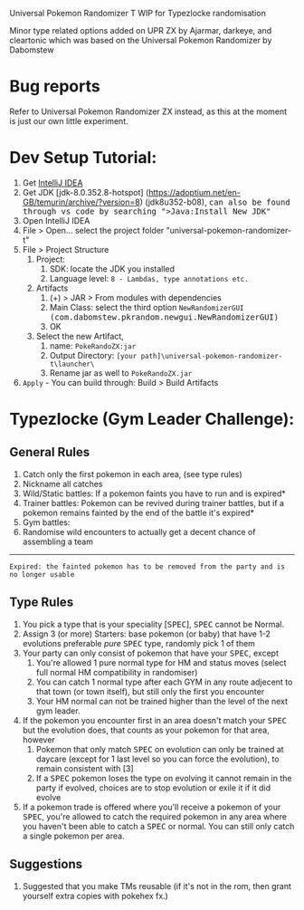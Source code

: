 Universal Pokemon Randomizer T
WIP for Typezlocke randomisation

Minor type related options added on UPR ZX by Ajarmar, darkeye, and cleartonic which was based on the Universal Pokemon Randomizer by Dabomstew

# Bug reports

Refer to Universal Pokemon Randomizer ZX instead, as this at the moment is just our own little experiment.

# Dev Setup Tutorial:

1. Get [IntelliJ IDEA](https://www.jetbrains.com/idea/download/#section=windows)
3. Get JDK [jdk-8.0.352.8-hotspot] (https://adoptium.net/en-GB/temurin/archive/?version=8) (jdk8u352-b08), 
    <kbd>can also be found through vs code by searching ">Java:Install New JDK"</kbd>
4. Open IntelliJ IDEA
5. File > Open... select the project folder "universal-pokemon-randomizer-t"
6. File > Project Structure
    1. Project:
        1. SDK: locate the JDK you installed
        2. Language level: `8 - Lambdas, type annotations etc.`
    2. Artifacts
        1. (+) > JAR > From modules with dependencies
        2. Main Class: select the third option `NewRandomizerGUI` <kbd>(com.dabomstew.pkrandom.newgui.NewRandomizerGUI)</kbd>
        3. OK
    3. Select the new Artifact, 
        1. name: `PokeRandoZX:jar`
        2. Output Directory: `[your path]\universal-pokemon-randomizer-t\launcher\`
        3. Rename jar as well to `PokeRandoZX.jar`
7. `Apply` - You can build through: Build > Build Artifacts

# Typezlocke (Gym Leader Challenge):

<h2>General Rules</h2>

1. Catch only the first pokemon in each area, (see type rules)
2. Nickname all catches
3. Wild/Static battles: If a pokemon faints you have to run and is expired*
4. Trainer battles: Pokemon can be revived during trainer battles, but if a pokemon remains fainted by the end of the battle it's expired*
5. Gym battles: 
6. Randomise wild encounters to actually get a decent chance of assembling a team
---

	Expired: the fainted pokemon has to be removed from the party and is no longer usable

<h2>Type Rules</h2>

1. You pick a type that is your speciality [<kbd>SPEC</kbd>], <kbd>SPEC</kbd> cannot be Normal.
2. Assign 3 (or more) Starters: base pokemon (or baby) that have 1-2 evolutions preferable _pure_ <kbd>SPEC</kbd> type, randomly pick 1 of them
3. Your party can only consist of pokemon that have your <kbd>SPEC</kbd>, except 
	1. You're allowed 1 pure normal type for HM and status moves (select full normal HM compatibility in randomiser)
	2. You can catch 1 normal type after each GYM in any route adjecent to that town (or town itself), but still only the first you encounter
	3. Your HM normal can not be trained higher than the level of the next gym leader.
4. If the pokemon you encounter first in an area doesn't match your <kbd>SPEC</kbd> but the evolution does, that counts as your pokemon for that area, however
	1. Pokemon that only match <kbd>SPEC</kbd> on evolution can only be trained at daycare (except for 1 last level so you can force the evolution), to remain consistent with [3]
	2. If a <kbd>SPEC</kbd> pokemon loses the type on evolving it cannot remain in the party if evolved, choices are to stop evolution or exile it if it did evolve
5. If a pokemon trade is offered where you'll receive a pokemon of your <kbd>SPEC</kbd>, you're allowed to catch the required pokemon in any area where you haven't been able to catch a <kbd>SPEC</kbd> or normal. You can still only catch a single pokemon per area.

<h2>Suggestions</h2>

1. Suggested that you make TMs reusable (if it's not in the rom, then grant yourself extra copies with pokehex fx.)
